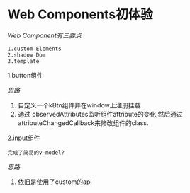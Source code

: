 # Web Components初体验  
*Web Component有三要点*  

    1.custom Elements
    2.shadow Dom
    3.template

1.button组件  

*思路*    
1. 自定义一个kBtn组件并在window上注册挂载  
2. 通过 observedAttributes监听组件attribute的变化,然后通过attributeChangedCallback来修改组件的class.  

2.input组件  

    完成了简易的v-model?  

*思路*  

1. 依旧是使用了custom的api